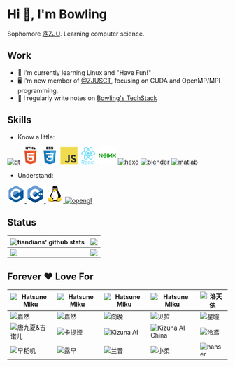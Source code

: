 # Hi 👋, I'm Bowling

Sophomore [@ZJU](https://www.zju.edu.cn/english/). Learning computer science.

## Work

- 🌱 I'm currently learning Linux and "Have Fun!"
- 🖥 I'm new member of [@ZJUSCT](https://github.com/ZJUSCT), focusing on CUDA and OpenMP/MPI programming.
- 📝 I regularly write notes on [Bowling's TechStack](https://note.bowling233.top/)

## Skills

- Know a little: 

<a href="https://www.qt.io/" target="_blank" rel="noreferrer"> <img src="https://upload.wikimedia.org/wikipedia/commons/0/0b/Qt_logo_2016.svg" alt="qt" width="40" height="40"/> </a> 
<a href="https://www.w3.org/html/" target="_blank" rel="noreferrer"> <img src="https://raw.githubusercontent.com/devicons/devicon/master/icons/html5/html5-original-wordmark.svg" alt="html5" width="40" height="40"/> </a> 
<a href="https://www.w3schools.com/css/" target="_blank" rel="noreferrer"> <img src="https://raw.githubusercontent.com/devicons/devicon/master/icons/css3/css3-original-wordmark.svg" alt="css3" width="40" height="40"/> </a>
<a href="https://developer.mozilla.org/en-US/docs/Web/JavaScript" target="_blank" rel="noreferrer"> <img src="https://raw.githubusercontent.com/devicons/devicon/master/icons/javascript/javascript-original.svg" alt="javascript" width="40" height="40"/> </a> 
<a href="https://reactjs.org/" target="_blank" rel="noreferrer"> <img src="https://raw.githubusercontent.com/devicons/devicon/master/icons/react/react-original-wordmark.svg" alt="react" width="40" height="40"/> </a>
<a href="https://www.nginx.com" target="_blank" rel="noreferrer"> <img src="https://raw.githubusercontent.com/devicons/devicon/master/icons/nginx/nginx-original.svg" alt="nginx" width="40" height="40"/> </a> 
<a href="https://hexo.io/" target="_blank" rel="noreferrer"> <img src="https://www.vectorlogo.zone/logos/hexoio/hexoio-icon.svg" alt="hexo" width="40" height="40"/> </a> 
<a href="https://www.blender.org/" target="_blank" rel="noreferrer"> <img src="https://download.blender.org/branding/community/blender_community_badge_white.svg" alt="blender" width="40" height="40"/> </a>
<a href="https://www.mathworks.com/" target="_blank" rel="noreferrer"> <img src="https://upload.wikimedia.org/wikipedia/commons/2/21/Matlab_Logo.png" alt="matlab" width="40" height="40"/> </a> 

- Understand: 

<a href="https://www.cprogramming.com/" target="_blank" rel="noreferrer"> <img src="https://raw.githubusercontent.com/devicons/devicon/master/icons/c/c-original.svg" alt="c" width="40" height="40"/> </a> 
<a href="https://www.w3schools.com/cpp/" target="_blank" rel="noreferrer"> <img src="https://raw.githubusercontent.com/devicons/devicon/master/icons/cplusplus/cplusplus-original.svg" alt="cplusplus" width="40" height="40"/> </a> 
<a href="https://www.linux.org/" target="_blank" rel="noreferrer"> <img src="https://raw.githubusercontent.com/devicons/devicon/master/icons/linux/linux-original.svg" alt="linux" width="40" height="40"/> </a> 
<a href="https://www.opengl.org/" target="_blank" rel="noreferrer"> <img src="https://pics.freeicons.io/uploads/icons/png/6991391551551941714-512.png" alt="opengl" width="40" height="40"/> </a> 

## Status

| <img align="center" src="https://github-readme-stats.vercel.app/api?username=tiandians&show_icons=true&include_all_commits=true&hide_border=true" alt="tiandians' github stats" /> | <img align="center" src="https://github-readme-streak-stats.herokuapp.com/?user=tiandians&hide_border=true" /> |
| ------------- | ------------- |
|  <img align="center" src="https://github-readme-stats.vercel.app/api/top-langs/?username=tiandians&layout=compact&hide_border=true" /> | <img align="center" src="https://github-readme-stats.vercel.app/api/wakatime?username=Bowling&layout=compact&custom_title=Week%20Coding%20Time&hide_border=true" /> |

## Forever ❤️ Love For

| <img align="center" src="https://i0.hdslb.com/bfs/emote/3dfb14edb45300bba0143168cdd4baaf37d4443d.png@100w_100h.webp" alt="Hatsune Miku" /> | <img align="center" src="https://i0.hdslb.com/bfs/emote/b8317e5c817e056bf76cddc9455c38d4b97e9107.png@100w_100h.webp" alt="Hatsune Miku" /> | <img align="center" src="https://i0.hdslb.com/bfs/emote/4943a9be0a3134125c7d585b4dafde79a9a1990a.png@100w_100h.webp" alt="Hatsune Miku" /> | <img align="center" src="https://i0.hdslb.com/bfs/emote/7847100be4de8cb3bf25825af165bed4f0668084.png@100w_100h.webp" alt="Hatsune Miku" /> | <img align="center" src="https://i0.hdslb.com/bfs/emote/674940a41dcef78fe3d67677b684fcd38ce64fbd.png@100w_100h.webp" alt="洛天依" /> |
| ------------------------------------------------------------ | ------------------------------------------------------------ | ------------------------------------------------------------ | ------------------------------------------------------------ | ------------------------------------------------------------ |
| <img align="center" src="https://i0.hdslb.com/bfs/emote/332a6df0e6def8da77e09310a62f3bffdc397640.png@100w_100h.webp" alt="嘉然" /> | <img align="center" src="https://i0.hdslb.com/bfs/emote/6feee676ef98b000eb8424c8871049c133292558.png@100w_100h.webp" alt="嘉然" /> | <img align="center" src="https://i0.hdslb.com/bfs/emote/32360f05ff5f7a0627400c5908002c78ea7b34e2.png@100w_100h.webp" alt="向晚" /> | <img align="center" src="https://i0.hdslb.com/bfs/emote/2f4b3ffbf0b5ef8566a1ddb2008962d2bfc94d43.png@100w_100h.webp" alt="贝拉" /> | <img align="center" src="https://i0.hdslb.com/bfs/emote/82f02ac6fbaf2eae35982a8f1d9acefd0d548e0b.png@100w_100h.webp" alt="星瞳" /> |
| <img align="center" src="https://i0.hdslb.com/bfs/garb/item/86cafe2fcdb03d7811cb897599d24bb85bd624c6.png@100w_100h.webp" alt="唐九夏&吉诺儿" /> | <img align="center" src="https://i0.hdslb.com/bfs/garb/item/9b0779c2947849a0eef59970337d525626308ba3.png@100w_100h.webp" alt="卡提娅" /> | <img align="center" src="https://i0.hdslb.com/bfs/emote/3f197cfc1466346c9eb342161599ce4bfb31f93b.png@100w_100h.webp" alt="Kizuna AI" /> | <img align="center" src="https://i0.hdslb.com/bfs/emote/dce011b1e75f80bb7ea147657d3a814668702253.png@100w_100h.webp" alt="Kizuna AI China" /> | <img align="center" src="https://i0.hdslb.com/bfs/emote/718e9495846db4172eb87d2f7f02015a34d35ea2.png@100w_100h.webp" alt="泠鸢" /> |
| <img align="center" src="https://i0.hdslb.com/bfs/garb/item/f0a42933a9cae109f72ec960f485edb4204663d0.png@100w_100h.webp" alt="早稻叽" /> | <img align="center" src="https://i0.hdslb.com/bfs/emote/30542a2ee2dd0da90a831648031de0f32379fc03.png@100w_100h.webp" alt="露早" /> | <img align="center" src="https://i0.hdslb.com/bfs/emote/a61a4f16907d7003c53dba7591b6e5be81b1c301.png@100w_100h.webp" alt="兰音" /> | <img align="center" src="https://i0.hdslb.com/bfs/garb/f3e981644695dba5b1968025b2c2f58cc382ed9f.png@100w_100h.webp" alt="小柔" /> | <img align="center" src="https://i0.hdslb.com/bfs/emote/01721d03ff41c8476b7cd6c63ae2d3f7ed4619a6.png@100w_100h.webp" alt="hanser" /> |


